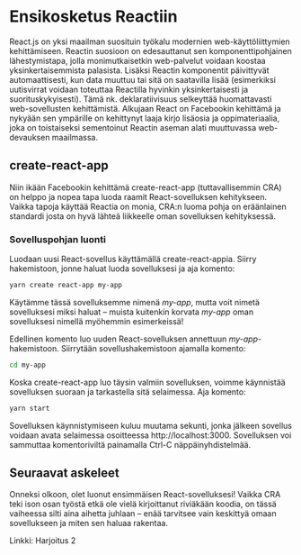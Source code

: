 # Ensikosketus Reactiin
React.js on yksi maailman suosituin työkalu modernien web-käyttöliittymien kehittämiseen. Reactin suosioon on edesauttanut sen komponenttipohjainen lähestymistapa, jolla monimutkaisetkin web-palvelut voidaan koostaa yksinkertaisemmista palasista. Lisäksi Reactin komponentit päivittyvät automaattisesti, kun data muuttuu tai sitä on saatavilla lisää (esimerkiksi uutisvirrat voidaan toteuttaa Reactilla hyvinkin yksinkertaisesti ja suorituskykyisesti). Tämä nk. deklaratiivisuus selkeyttää huomattavasti web-sovellusten kehittämistä. Alkujaan React on Facebookin kehittämä ja nykyään sen ympärille on kehittynyt laaja kirjo lisäosia ja oppimateriaalia, joka on toistaiseksi sementoinut Reactin aseman alati muuttuvassa web-devauksen maailmassa.


## create-react-app
Niin ikään Facebookin kehittämä create-react-app (tuttavallisemmin CRA) on helppo ja nopea tapa luoda raamit React-sovelluksen kehitykseen. Vaikka tapoja käyttää Reactia on monia, CRA:n luoma pohja on eräänlainen standardi josta on hyvä lähteä liikkeelle oman sovelluksen kehityksessä.

### Sovelluspohjan luonti
Luodaan uusi React-sovellus käyttämällä create-react-appia. Siirry hakemistoon, jonne haluat luoda sovelluksesi ja aja komento: 

```bash
yarn create react-app my-app
```

Käytämme tässä sovelluksemme nimenä _my-app_, mutta voit nimetä sovelluksesi miksi haluat – muista kuitenkin korvata _my-app_ oman sovelluksesi nimellä myöhemmin esimerkeissä!

Edellinen komento luo uuden React-sovelluksen annettuun _my-app_-hakemistoon. Siirrytään sovellushakemistoon ajamalla komento:

```bash
cd my-app
```

Koska create-react-app luo täysin valmiin sovelluksen, voimme käynnistää sovelluksen suoraan ja tarkastella sitä selaimessa. Aja komento:

```bash
yarn start
```

Sovelluksen käynnistymiseen kuluu muutama sekunti, jonka jälkeen sovellus voidaan avata selaimessa osoitteessa http://localhost:3000. Sovelluksen voi sammuttaa komentoriviltä painamalla Ctrl-C näppäinyhdistelmää.


## Seuraavat askeleet
Onneksi olkoon, olet luonut ensimmäisen React-sovelluksesi! Vaikka CRA teki ison osan työstä etkä ole vielä kirjoittanut riviäkään koodia, on tässä vaiheessa silti aina aihetta juhlaan – enää tarvitsee vain keskittyä omaan sovellukseen ja miten sen haluaa rakentaa.

Linkki: Harjoitus 2

